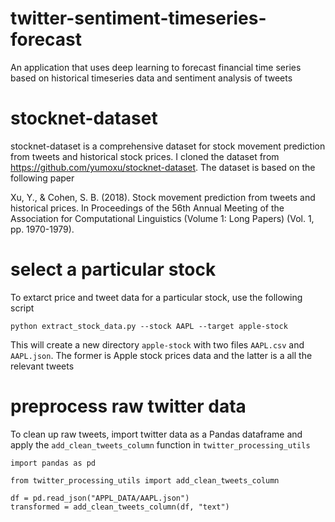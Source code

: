 # twitter-sentiment-timeseries-forecast
An application that uses deep learning to forecast financial time series based on historical timeseries data and sentiment analysis of tweets

# stocknet-dataset

stocknet-dataset is a comprehensive dataset for stock movement prediction from tweets and historical stock prices. I cloned the dataset from https://github.com/yumoxu/stocknet-dataset. The dataset is based on the following paper 

Xu, Y., & Cohen, S. B. (2018). Stock movement prediction from tweets and historical prices. In Proceedings of the 56th Annual Meeting of the Association for Computational Linguistics (Volume 1: Long Papers) (Vol. 1, pp. 1970-1979).


# select a particular stock

To extarct price and tweet data for a particular stock, use the following script

`python extract_stock_data.py --stock AAPL --target apple-stock`

This will create a new directory `apple-stock` with two files `AAPL.csv` and `AAPL.json`. The former is Apple stock prices data and the latter is a all the relevant tweets

# preprocess raw twitter data

To clean up raw tweets, import twitter data as a Pandas dataframe and apply the `add_clean_tweets_column` function in `twitter_processing_utils`

```
import pandas as pd

from twitter_processing_utils import add_clean_tweets_column

df = pd.read_json("APPL_DATA/AAPL.json")
transformed = add_clean_tweets_column(df, "text")
```
